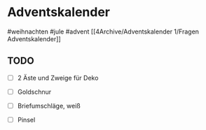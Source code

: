# Adventskalender 
#weihnachten #jule #advent
[[4Archive/Adventskalender 1/Fragen Adventskalender]]

## TODO
- [ ] 2 Äste und Zweige für Deko
- [ ] Goldschnur
- [ ] Briefumschläge, weiß
- [ ] Pinsel


